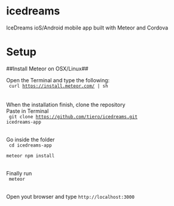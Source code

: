 # icedreams
IceDreams ioS/Android mobile app built with Meteor and Cordova 

# Setup
##Install Meteor on OSX/Linux##

Open the Terminal and type the following: <br>
<code>
curl https://install.meteor.com/ | sh
</code> <br><br>
When the installation finish, clone the repository <br>
Paste in Terminal<br>
<code>
git clone https://github.com/tiero/icedreams.git icedreams-app
</code><br><br>

Go inside the folder <br>
<code> cd icedreams-app </code><br>
<code> meteor npm install </code><br><br>

Finally run <br>
<code> meteor </code>
<br><br>

Open yout browser and type <code>http://localhost:3000</code>

